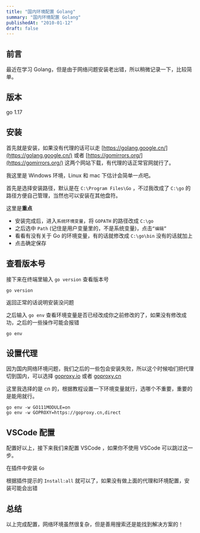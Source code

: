 ```yaml
---
title: "国内环境配置 Golang"
summary: "国内环境配置 Golang"
publishedAt: "2010-01-12"
draft: false
---
```


## 前言
最近在学习 Golang，但是由于网络问题安装老出错，所以稍微记录一下，比较简单。

## 版本
go 1.17

## 安装
首先就是安装，如果没有代理的话可以走 [https://golang.google.cn/](https://golang.google.cn/) 或者 [https://gomirrors.org/](https://gomirrors.org/) 这两个网站下载，有代理的话正常官网就行了。

我这里是 Windows 环境，Linux 和 mac 下估计会简单一点吧。

首先是选择安装路径，默认是在 `C:\Program Files\Go` ，不过我改成了 `C:\go` 的路径方便自己管理，当然也可以安装在其他盘符。

这里是**重点**
* 安装完成后，进入`系统环境变量`，将 `GOPATH` 的路径改成 `C:\go` 
* 之后选中 `Path` (记住是用户变量里的，不是系统变量)，点击`“编辑”`
* 看看有没有关于 Go 的环境变量，有的话就修改成 `C:\go\bin` 没有的话就加上
* 点击确定保存

## 查看版本号
接下来在终端里输入 `go version` 查看版本号
```shell
go version
```
返回正常的话说明安装没问题

之后输入 `go env` 查看环境变量是否已经改成你之前修改的了，如果没有修改成功，之后的一些操作可能会报错
```shell
go env
```

## 设置代理
因为国内网络环境问题，我们之后的一些包会安装失败，所以这个时候咱们把代理切到国内，可以选择 [goproxy.io](https://goproxy.io/zh/) 或者 [goproxy.cn](https://goproxy.cn/)

这里我选择的是 cn 的，根据教程设置一下环境变量就行，选哪个不重要，重要的是能用就行。
```shell
go env -w GO111MODULE=on
go env -w GOPROXY=https://goproxy.cn,direct
```

## VSCode 配置
配置好以上，接下来我们来配置 VSCode ，如果你不使用 VSCode 可以跳过这一步。

在插件中安装 `Go`

根据插件提示的 `Install:all` 就可以了，如果没有做上面的代理和环境配置，安装可能会出错

## 总结
以上完成配置，网络环境虽然很复杂，但是善用搜索还是能找到解决方案的！